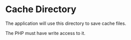 # Cache Directory

The application will use this directory to save cache files.

The PHP must have write access to it.